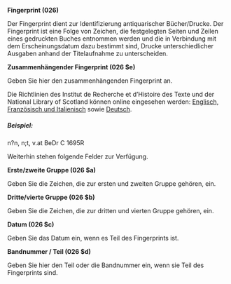 **Fingerprint (026)**

Der Fingerprint dient zur Identifizierung antiquarischer Bücher/Drucke. Der Fingerprint ist eine Folge von Zeichen, die festgelegten Seiten und Zeilen eines gedruckten Buches entnommen werden und die in Verbindung mit dem Erscheinungsdatum dazu bestimmt sind, Drucke unterschiedlicher Ausgaben anhand der Titelaufnahme zu unterscheiden.

**Zusammenhängender Fingerprint (026 $e)**

Geben Sie hier den zusammenhängenden Fingerprint an.

Die Richtlinien des Institut de Recherche et d’Histoire des Texte und der National Library of Scotland können online eingesehen werden: [Englisch, Französisch und Italienisch](http://edit16.iccu.sbn.it/web_iccu/info/en/Impronta_notiziario.htm) sowie [Deutsch](https://katalogbeta.slub-dresden.de/id/0001617101/#detail).

##### Beispiel:  
n?n, n;t, v.at BeDr C 1695R

Weiterhin stehen folgende Felder zur Verfügung.  

**Erste/zweite Gruppe (026 $a)**

Geben Sie die Zeichen, die zur ersten und zweiten Gruppe gehören, ein.

**Dritte/vierte Gruppe (026 $b)**

Geben Sie die Zeichen, die zur dritten und vierten Gruppe gehören, ein.

**Datum (026 $c)**

Geben Sie das Datum ein, wenn es Teil des Fingerprints ist.

**Bandnummer / Teil (026 $d)**

Geben Sie hier den Teil oder die Bandnummer ein, wenn sie Teil des Fingerprints sind.